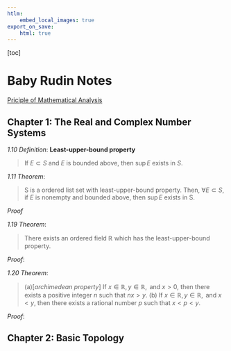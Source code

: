 ```yaml
---
htlm:
    embed_local_images: true
export_on_save:
    html: true
---
```

[toc]
# Baby Rudin Notes 
[Priciple of Mathematical Analysis](./Principles%20of%20Mathematical_%20(Z-Library).pdf)
## Chapter 1: The Real and Complex Number Systems
*1.10 Definition*: **Least-upper-bound property**
> If $E \subset S$ and $E$ is bounded above, then $\sup{E}$ exists in $S$.

*1.11 Theorem*:
> S is a ordered list set with least-upper-bound property. Then, $\forall E \subset S$, if $E$ is nonempty and bounded above, then $\sup{E}$ exists in S.

*Proof*

*1.19 Theorem*:
> There exists an ordered field $\mathbb{R}$ which has the least-upper-bound property.

*Proof*:

*1.20 Theorem*:
>(a)[*archimedean property*] If $x \in \mathbb{R}, y \in \mathbb{R}, \text{ and } x > 0$, then there exists a positive integer $n$ such that $nx > y$. 
> (b) If $x \in \mathbb{R}, y \in \mathbb{R}, \text{ and } x < y$, then there exists a rational number $p$ such that $x < p < y$.

*Proof*:

## Chapter 2: Basic Topology
